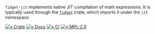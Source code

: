 `fidget-jit` implements native JIT compilation of math expressions.  It is
typically used through the [`fidget`](https://crates.io/crate/fidget) crate,
which imports it under the `jit` namespace

[![» Crate](https://badgen.net/crates/v/fidget-jit)](https://crates.io/crates/fidget-jit)
[![» Docs](https://badgen.net/badge/api/docs.rs/df3600)](https://docs.rs/fidget-jit/)
[![» CI](https://badgen.net/github/checks/mkeeter/fidget/main)](https://github.com/mkeeter/fidget/actions/)
[![» MPL-2.0](https://badgen.net/github/license/mkeeter/fidget)](../LICENSE.txt)
